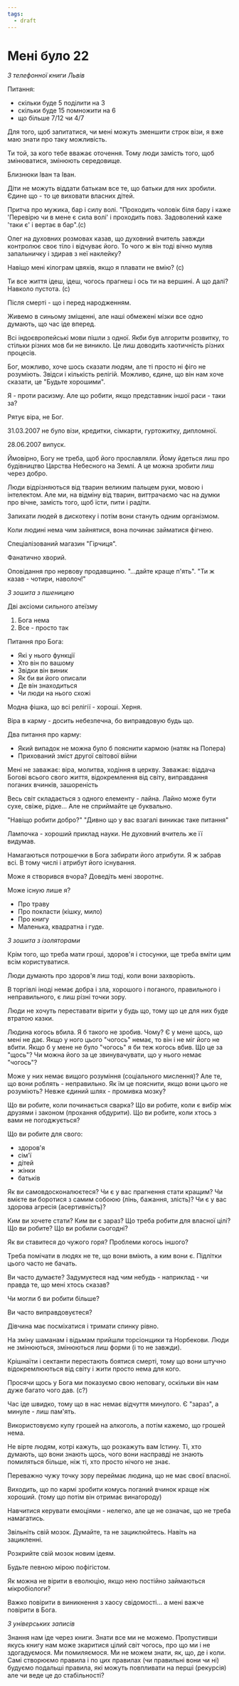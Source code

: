 ```yaml
---
tags:
  - draft
---
```

# Мені було 22

_З телефонної книги Львів_

Питання:

 - скільки буде 5 поділити на 3
 - скільки буде 15 помножити на 6
 - що більше 7/12 чи 4/7

Для того, щоб запитатися, чи мені можуть зменшити строк візи, я вже маю знати про таку можливість.

Ти той, за кого тебе вважає оточення.
Тому люди замість того, щоб змінюватися, змінюють середовище.

Близнюки Іван та Іван.

Діти не можуть віддати батькам все те, що батьки для них зробили.
Єдине що - то це виховати власних дітей.

Притча про мужика, бар і силу волі.
"Проходить чоловік біля бару і каже 'Перевірю чи в мене є сила волі' і проходить повз.
Задоволений каже 'таки є' і вертає в бар".(с)

Олег на духовних розмовах казав, що духовний вчитель завжди контролює своє тіло і відчуває його.
То чого ж він тоді вічно муляв запальничку і здирав з неї наклейку?

Навіщо мені кілограм цвяхів, якщо я плавати не вмію? (с)

Ти все життя ідеш, ідеш, чогось прагнеш і ось ти на вершині.
А що далі? 
Навколо пустота. (с)

Після смерті - що і перед народженням.

Живемо в синьому зміщенні, але наші обмежені мізки все одно думають, що час іде вперед.

Всі індоєвропейські мови пішли з одної.
Якби був алгоритм розвитку, то стільки різних мов би не виникло.
Це лиш доводить хаотичність різних процесів.

Бог, можливо, хоче шось сказати людям, але ті просто ні фіго не розуміють.
Звідси і кількість релігій.
Можливо, єдине, що він нам хоче сказати, це "Будьте хорошими".

Я - проти расизму.
Але що робити, якщо представник іншої раси - таки за?

Рятує віра, не Бог.

31.03.2007 не було візи, кредитки, сімкарти, гуртожитку, дипломної.

28.06.2007 випуск.

Ймовірно, Богу не треба, щоб його прославляли.
Йому йдеться лиш про будівництво Царства Небесного на Землі.
А це можна зробити лиш через добро.

Люди відрізняються від тварин великим пальцем руки, мовою і інтелектом.
Але ми, на відміну від тварин, виттрачаємо час на думки про вічне, замість того, щоб їсти, пити і радіти.

Запихати людей в дискотеку і потім вони стануть одним організмом.

Коли людині нема чим зайнятися, вона починає займатися фігнею.

Спеціалізований магазин "Гірчиця".

Фанатично хворий.

Оповідання про нервову продавщиню.
"...дайте краще п'ять".
"Ти ж казав - чотири, наволоч!"

_З зошита з пшеницею_

Дві аксіоми сильного атеїзму

 1. Бога нема
 2. Все - просто так

Питання про Бога:

 - Які у нього функції
 - Хто він по вашому
 - Звідки він виник
 - Як би ви його описали
 - Де він знаходиться
 - Чи люди на нього схожі
 
Модна фішка, що всі релігії - хороші.
Херня.

Віра в карму - досить небезпечна, бо виправдовую будь що.

Два питання про карму:

 - Який випадок не можна було б пояснити кармою (натяк на Попера)
 - Прихований зміст другої світової війни
 
Мені не заважає: віра, молитва, ходіння в церкву.
Заважає: віддача Богові всього свого життя, відокремлення від світу, виправдання поганих вчинків, зашореність

Весь світ складається з одного елементу - лайна.
Лайно може бути сухе, свіже, рідке...
Але не сприймайте це буквально.

"Навіщо робити добро?"
"Дивно що у вас взагалі виникає таке питання"

Лампочка - хороший приклад науки.
Не духовний вчитель же її видумав.

Намагаються потрошечки в Бога забирати його атрибути.
Я ж забрав всі.
В тому числі і атрибут його існування.

Може я створився вчора?
Доведіть мені зворотнє.

Може існую лише я?

 - Про траву
 - Про покласти (кішку, мило)
 - Про книгу
 - Маленька, квадратна і гуде.

_З зошита з ізоляторами_

Крім того, що треба мати гроші, здоров'я і стосунки, ще треба вміти цим всім користуватися.

Люди думають про здоров'я лиш тоді, коли вони захворіють.

В торгівлі іноді немає добра і зла, хорошого і поганого, правильного і неправильного, є лиш різні точки зору.

Люди не хочуть переставати вірити у будь що, тому що це для них буде втратою казки.

Людина когось вбила.
Я б такого не зробив.
Чому?
Є у мене щось, що мені не дає.
Якщо у ного цього "чогось" немає, то він і не міг його не вбити.
Якщо б у мене не було "чогось" я би теж когось вбив.
Що це за "щось"?
Чи можна його за це звинувачувати, що у нього немає "чогось"?

Може у них немає вищого розуміння (соціального мислення)?
Але те, що вони роблять - неправильно.
Як їм це пояснити, якщо вони цього не розуміють?
Невже єдиний шлях - промивка мозку?

Що ви робите, коли починається сварка?
Що ви робите, коли є вибір між друзями і законом (прохання обдурити).
Що ви робите, коли хтось з вами не погоджується?

Що ви робите для свого:

 - здоров'я
 - сім'ї
 - дітей
 - жінки
 - батьків

Як ви самовдосконалюєтеся?
Чи є у вас прагнення стати кращим?
Чи вмієте ви боротися з самим собоюю (лінь, бажання, злість)?
Чи є у вас здорова агресія (асертивність)?

Ким ви хочете стати?
Ким ви є зараз?
Що треба робити для власної цілі?
Що ви робите?
Що ви робили сьогодні?

Як ви ставитеся до чужого горя?
Проблеми когось іншого?

Треба помічати в людях не те, що вони вміють, а ким вони є.
Підлітки цього часто не бачать.

Ви часто думаєте?
Задумуєтеся над чим небудь - наприклад - чи правда те, що мені хтось сказав?

Чи могли б ви робити більше?

Ви часто виправдовуєтеся?

Дівчина має посміхатися і тримати спинку рівно.

На зміну шаманам і відьмам прийшли торсіонщики та Норбекови.
Люди не змінюються, змінюються лиш форми (і то не завжди).

Крішнаїти і сектанти перестають боятися смерті, тому що вони штучно відокремлюються від світу і жити просто нема для кого.

Просячи щось у Бога ми показуємо свою неповагу, оскільки він нам дуже багато чого дав. (с?)

Час іде швидко, тому що в нас немає відчуття минулого.
Є "зараз", а минуле - лиш пам'ять.

Використовуємо купу грошей на алкоголь, а потім кажемо, що грошей нема.

Не вірте людям, котрі кажуть, що розкажуть вам Істину.
Ті, хто думають, що вони знають щось, чого вони насправді не знають помиляться більше, ніж ті, хто просто нічого не знає.

Переважно чужу точку зору переймає людина, що не має своєї власної.

Виходить, що по кармі зробити комусь поганий вчинок краще ніж хороший.
(тому що потім він отримає винагороду)

Навчитися керувати емоціями - нелегко, але це не означає, що не треба намагатись.

Звільніть свій мозок.
Думайте, та не зациклюйтесь.
Навіть на зацикленні.

Розкрийте свій мозок новим ідеям.

Будьте певною мірою пофігістом.

Як можна не вірити в еволюцію, якщо нею постійно займаються мікробіологи?

Важко повірити в виникнення з хаосу свідомості... а мені важче повірити в Бога.

_З універських записів_

Знання нам іде через книги.
Знати все ми не можемо.
Пропустивши якусь книгу нам може зкаритися цілий світ чогось, про що ми і не здогадуємося.
Ми помиляємося.
Ми не можем знати, як, що, де і коли.
Самі створюємо правила і по цих правилах (чи правильні вони чи ні) будуємо подальші правила,
які можуть повпливати на перші (рекурсія) але чи веде це до стабільності?